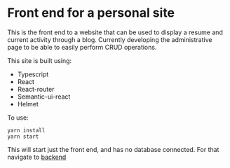 # Front end for a personal site
This is the front end to a website that can be used to display a resume and current activity through a blog.  Currently developing the administrative page to be able to easily perform CRUD operations.  

This site is built using:
* Typescript
* React
* React-router
* Semantic-ui-react
* Helmet

To use:
```
yarn install
yarn start
```
This will start just the front end, and has no database connected.  For that navigate to [backend](https://www.github.com)